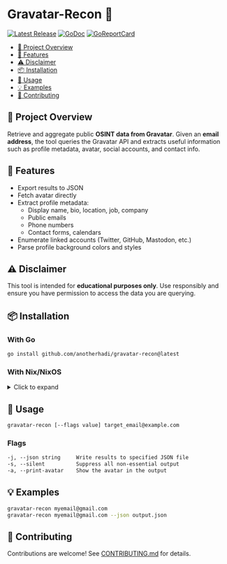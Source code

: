 # Gravatar-Recon 👤

<p>
    <a href="https://github.com/anotherhadi/gravatar-recon/releases"><img src="https://img.shields.io/github/release/anotherhadi/gravatar-recon.svg" alt="Latest Release"></a>
    <a href="https://pkg.go.dev/github.com/anotherhadi/gravatar-recon?tab=doc"><img src="https://godoc.org/github.com/anotherhadi/gravatar-recon?status.svg" alt="GoDoc"></a>
    <a href="https://goreportcard.com/report/github.com/anotherhadi/gravatar-recon"><img src="https://goreportcard.com/badge/github.com/anotherhadi/gravatar-recon" alt="GoReportCard"></a>
</p>

- [🧾 Project Overview](#-project-overview)
- [🚀 Features](#-features)
- [⚠️ Disclaimer](#%EF%B8%8F-disclaimer)
- [📦 Installation](#-installation)
- [🧪 Usage](#-usage)
- [💡 Examples](#-examples)
- [🤝 Contributing](#-contributing)

## 🧾 Project Overview

Retrieve and aggregate public **OSINT data from Gravatar**. Given an **email
address**, the tool queries the Gravatar API and extracts useful information
such as profile metadata, avatar, social accounts, and contact info.

## 🚀 Features

- Export results to JSON
- Fetch avatar directly
- Extract profile metadata:
  - Display name, bio, location, job, company
  - Public emails
  - Phone numbers
  - Contact forms, calendars
- Enumerate linked accounts (Twitter, GitHub, Mastodon, etc.)
- Parse profile background colors and styles

## ⚠️ Disclaimer

This tool is intended for **educational purposes only**. Use responsibly and
ensure you have permission to access the data you are querying.

## 📦 Installation

### With Go

```bash
go install github.com/anotherhadi/gravatar-recon@latest
```

### With Nix/NixOS

<details>
<summary>Click to expand</summary>

**From anywhere (using the repo URL):**

```bash
nix run github:anotherhadi/gravatar-recon -- [--flags value] target_email
```

**Permanent Installation:**

```bash
# add the flake to your flake.nix
{
  inputs = {
    gravatar-recon.url = "github:anotherhadi/gravatar-recon";
  };
}

# then add it to your packages
environment.systemPackages = with pkgs; [ # or home.packages
  inputs.gravatar-recon.defaultPackage.${pkgs.system}
];
```

</details>

## 🧪 Usage

```bash
gravatar-recon [--flags value] target_email@example.com
```

### Flags

```txt
-j, --json string     Write results to specified JSON file
-s, --silent          Suppress all non-essential output
-a, --print-avatar    Show the avatar in the output
```

## 💡 Examples

```bash
gravatar-recon myemail@gmail.com
gravatar-recon myemail@gmail.com --json output.json
```

## 🤝 Contributing

Contributions are welcome! See [CONTRIBUTING.md](CONTRIBUTING.md) for details.
